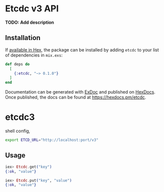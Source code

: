# Etcdc v3 API

**TODO: Add description**

## Installation

If [available in Hex](https://hex.pm/docs/publish), the package can be installed
by adding `etcdc` to your list of dependencies in `mix.exs`:

```elixir
def deps do
  [
    {:etcdc, "~> 0.1.0"}
  ]
end
```

Documentation can be generated with [ExDoc](https://github.com/elixir-lang/ex_doc)
and published on [HexDocs](https://hexdocs.pm). Once published, the docs can
be found at <https://hexdocs.pm/etcdc>.

# etcdc3

shell config,

```bash
export ETCD_URL="http://localhost:port/v3"
```
## Usage

```elixir
iex> Etcdc.get("key")
{:ok, "value"}  
```

```elixir
iex> Etcdc.put("key", "value")
{:ok, "value"}  
```


